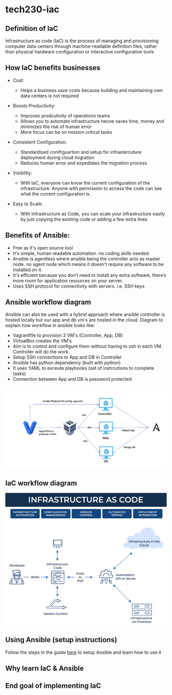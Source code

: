 # tech230-iac

## Definition of IaC

Infrastructure as code (IaC) is the process of managing and provisioning computer data centers through machine-readable definition files, rather than physical hardware configuration or interactive configuration tools

## How IaC benefits businesses

- Cost:

  - Helps a business save costs because building and maintaining own data centers is not required

- Boosts Productivity:

  - Improves prodcutivity of operations teams
  - Allows you to automate infrastructure hecne saves time, money and minimizes the risk of human error
  - More focus can be on mission critical tasks

- Consistent Configuration:
  - Standardised conifrguartion and setup for infrastercuture deployment during cloud migration
  - Reduces human error and expediates the migration process
- Visibility:

  - With IaC, everyone can know the current configuration of the infrastructure. Anyone with permission to access the code can see what the current configuration is.

- Easy to Scale:
  - With Infrastructure as Code, you can scale your infrastructure easily by just copying the existing code or adding a few extra lines

## Benefits of Ansible:

- Free as it's open source tool
- It's simple, human readable automation. no coding skills needed.
- Ansible is agentless where ansible being the controller acts as master node. no agent node which means it doesn't require any software to be installed on it.
- It's efficient because you don’t need to install any extra software, there’s more room for application resources on your server.
- Uses SSH protocol for connectivity with servers. i.e. SSH keys

## Ansible workflow diagram

Ansible can also be used with a hybrid approach where ansible controller is hosted locally but our app and db vm's are hosted in the cloud. Diagram to explain how workflow in ansible looks like:

- Vagrantfile to provision 3 VM's (Controller, App, DB)
- VirtualBox creates the VM's
- Aim is to control and configure them without having to ssh in each VM. Controller will do the work.
- Setup SSH connections to App and DB in Controller
- Ansible has python dependency (built with python)
- It uses YAML to exceute playbooks (set of instrcutions to complete tasks)
- Connection between App and DB is password protected

![alt text](./assets/ansible-vagrant-diagram.png)

## IaC workflow diagram

![alt text](./assets/2.jpg)

## Using Ansible (setup instructions)

Follow the steps in the guide [here](./ansible-setup.md) to setup Ansible and learn how to use it

## Why learn IaC & Ansible

## End goal of implementing IaC
